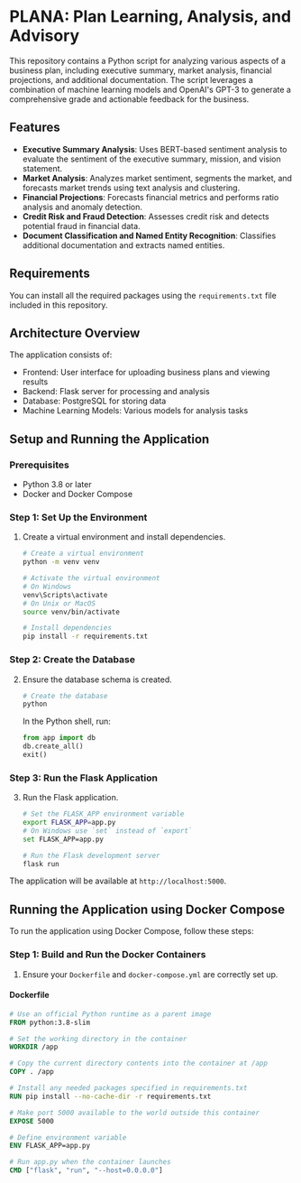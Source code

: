 # PLANA: Plan Learning, Analysis, and Advisory

This repository contains a Python script for analyzing various aspects of a business plan, including executive summary, market analysis, financial projections, and additional documentation. The script leverages a combination of machine learning models and OpenAI's GPT-3 to generate a comprehensive grade and actionable feedback for the business.

## Features

- **Executive Summary Analysis**: Uses BERT-based sentiment analysis to evaluate the sentiment of the executive summary, mission, and vision statement.
- **Market Analysis**: Analyzes market sentiment, segments the market, and forecasts market trends using text analysis and clustering.
- **Financial Projections**: Forecasts financial metrics and performs ratio analysis and anomaly detection.
- **Credit Risk and Fraud Detection**: Assesses credit risk and detects potential fraud in financial data.
- **Document Classification and Named Entity Recognition**: Classifies additional documentation and extracts named entities.

## Requirements

You can install all the required packages using the `requirements.txt` file included in this repository.

## Architecture Overview

The application consists of:
- Frontend: User interface for uploading business plans and viewing results
- Backend: Flask server for processing and analysis
- Database: PostgreSQL for storing data
- Machine Learning Models: Various models for analysis tasks

## Setup and Running the Application

### Prerequisites

- Python 3.8 or later
- Docker and Docker Compose

### Step 1: Set Up the Environment

1. Create a virtual environment and install dependencies.

    ```bash
    # Create a virtual environment
    python -m venv venv

    # Activate the virtual environment
    # On Windows
    venv\Scripts\activate
    # On Unix or MacOS
    source venv/bin/activate

    # Install dependencies
    pip install -r requirements.txt
    ```

### Step 2: Create the Database

2. Ensure the database schema is created.

    ```bash
    # Create the database
    python
    ```

    In the Python shell, run:

    ```python
    from app import db
    db.create_all()
    exit()
    ```

### Step 3: Run the Flask Application

3. Run the Flask application.

    ```bash
    # Set the FLASK_APP environment variable
    export FLASK_APP=app.py
    # On Windows use `set` instead of `export`
    set FLASK_APP=app.py

    # Run the Flask development server
    flask run
    ```

The application will be available at `http://localhost:5000`.

## Running the Application using Docker Compose

To run the application using Docker Compose, follow these steps:

### Step 1: Build and Run the Docker Containers

1. Ensure your `Dockerfile` and `docker-compose.yml` are correctly set up.

#### Dockerfile

```dockerfile
# Use an official Python runtime as a parent image
FROM python:3.8-slim

# Set the working directory in the container
WORKDIR /app

# Copy the current directory contents into the container at /app
COPY . /app

# Install any needed packages specified in requirements.txt
RUN pip install --no-cache-dir -r requirements.txt

# Make port 5000 available to the world outside this container
EXPOSE 5000

# Define environment variable
ENV FLASK_APP=app.py

# Run app.py when the container launches
CMD ["flask", "run", "--host=0.0.0.0"]
